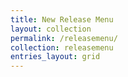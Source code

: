 ```yaml
---
title: New Release Menu
layout: collection
permalink: /releasemenu/
collection: releasemenu
entries_layout: grid
---
```

